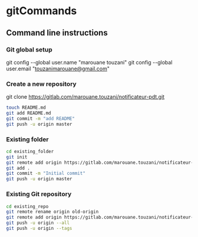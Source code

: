# gitCommands
## Command line instructions

### Git global setup
git config --global user.name "marouane touzani"
git config --global user.email "touzanimarouane@gmail.com"

### Create a new repository
git clone https://gitlab.com/marouane.touzani/notificateur-pdt.git
```bash
touch README.md
git add README.md
git commit -m "add README"
git push -u origin master
```

### Existing folder
```bash
cd existing_folder
git init
git remote add origin https://gitlab.com/marouane.touzani/notificateur-pdt.git
git add .
git commit -m "Initial commit"
git push -u origin master
```

### Existing Git repository
```bash
cd existing_repo
git remote rename origin old-origin
git remote add origin https://gitlab.com/marouane.touzani/notificateur-pdt.git
git push -u origin --all
git push -u origin --tags
```
